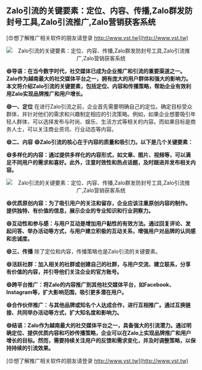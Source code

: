 ## **Zalo引流的关键要素：定位、内容、传播,Zalo群发防封号工具,Zalo引流推广,Zalo营销获客系统**

[😍想了解推广相关软件的朋友请登录 http://www.vst.tw](http://www.vst.tw)

 <center><img src="https://vst.tw/MP4/tuiguang/png/1.png" alt="Zalo引流的关键要素：定位、内容、传播,Zalo群发防封号工具,Zalo引流推广,Zalo营销获客系统"></center>

**😄导语：在当今数字时代，社交媒体已成为企业推广和引流的重要渠道之一。Zalo作为越南最大的社交媒体平台之一，拥有庞大的用户群体和强大的影响力。本文将介绍Zalo引流的关键要素，包括定位、内容和传播策略，帮助企业有效利用Zalo实现品牌推广和用户增长。**

**😄一、定位**
在进行Zalo引流之前，企业首先需要明确自己的定位。确定目标受众群体，并针对他们的需求和兴趣制定相应的引流策略。例如，如果企业想要吸引年轻人群体，可以选择发布与时尚、娱乐、生活方式等相关的内容。而如果目标是商务人士，可以关注商业资讯、行业动态等内容。

**😄二、内容**
**😄Zalo引流的核心在于内容的质量和吸引力。以下是几个关键要素：**

**😄多样化的内容：通过提供多样化的内容形式，如文章、图片、视频等，可以满足不同用户的需求和喜好。此外，注意时效性和热点话题，及时跟进并发布相关内容。**

 <center><img src="https://vst.tw/MP4/tuiguang/png/5.png" alt="Zalo引流的关键要素：定位、内容、传播,Zalo群发防封号工具,Zalo引流推广,Zalo营销获客系统"></center>

**😄优质原创内容：为了吸引用户的关注和留存，企业应该注重原创内容的制作。提供独特、有价值的信息，展示企业的专业知识和行业洞察力。**

**😄互动性和参与感：与用户互动是增加用户黏性的有效方法。通过回复评论、发起问答、举办活动等方式，与用户建立积极的互动关系，增强用户对品牌的认同感和忠诚度。**

**😄三、传播**
除了定位和内容，传播策略也是Zalo引流的关键要素。

**😄活跃社群：加入相关的社群或创建自己的社群，与用户交流、建立联系，分享有价值的内容，并引导他们关注企业的官方账号。**

**😄跨平台推广：将Zalo的内容推广到其他社交媒体平台，如Facebook、Instagram等，扩大影响范围，吸引更多潜在用户。**

**😄合作伙伴推广：与其他品牌或知名个人达成合作，进行互相推广。通过互换链接、共同举办活动等方式，扩大知名度和影响力。**

**😄结语：Zalo作为越南最大的社交媒体平台之一，具备强大的引流潜力。通过明确定位、提供优质内容和巧妙传播策略，企业可以在Zalo上实现品牌推广和用户增长的目标。然而，需要持续关注用户的反馈和需求变化，并及时调整策略，以保持持续的引流效果。**

[😍想了解推广相关软件的朋友请登录 http://www.vst.tw](http://www.vst.tw)



